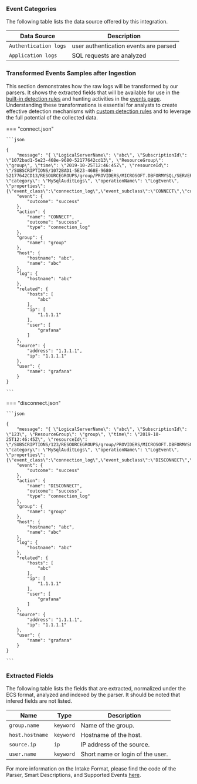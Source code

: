 
### Event Categories


The following table lists the data source offered by this integration.

| Data Source | Description                          |
| ----------- | ------------------------------------ |
| `Authentication logs` | user authentication events are parsed |
| `Application logs` | SQL requests are analyzed |








### Transformed Events Samples after Ingestion

This section demonstrates how the raw logs will be transformed by our parsers. It shows the extracted fields that will be available for use in the [built-in detection rules](/docs/xdr/features/detect/rules_catalog) and hunting activities in the [events page](/docs/xdr/features/investigate/events). Understanding these transformations is essential for analysts to create effective detection mechanisms with [custom detection rules](/docs/xdr/features/detect/sigma) and to leverage the full potential of the collected data.

=== "connect.json"

    ```json
	
    {
        "message": "{ \"LogicalServerName\": \"abc\", \"SubscriptionId\": \"1072bad1-5e23-468e-9680-52177642cd13\", \"ResourceGroup\": \"group\", \"time\": \"2019-10-25T12:46:45Z\", \"resourceId\": \"/SUBSCRIPTIONS/1072BAD1-5E23-468E-9680-52177642CD13/RESOURCEGROUPS/group/PROVIDERS/MICROSOFT.DBFORMYSQL/SERVERS/abc\", \"category\": \"MySqlAuditLogs\", \"operationName\": \"LogEvent\", \"properties\": {\"event_class\":\"connection_log\",\"event_subclass\":\"CONNECT\",\"connection_id\":7304735,\"host\":\"\",\"ip\":\"1.1.1.1\",\"user\":\"grafana\",\"db\":\"grafana\"}}",
        "event": {
            "outcome": "success"
        },
        "action": {
            "name": "CONNECT",
            "outcome": "success",
            "type": "connection_log"
        },
        "group": {
            "name": "group"
        },
        "host": {
            "hostname": "abc",
            "name": "abc"
        },
        "log": {
            "hostname": "abc"
        },
        "related": {
            "hosts": [
                "abc"
            ],
            "ip": [
                "1.1.1.1"
            ],
            "user": [
                "grafana"
            ]
        },
        "source": {
            "address": "1.1.1.1",
            "ip": "1.1.1.1"
        },
        "user": {
            "name": "grafana"
        }
    }
    	
	```


=== "disconnect.json"

    ```json
	
    {
        "message": "{ \"LogicalServerName\": \"abc\", \"SubscriptionId\": \"123\", \"ResourceGroup\": \"group\", \"time\": \"2019-10-25T12:46:45Z\", \"resourceId\": \"/SUBSCRIPTIONS/123/RESOURCEGROUPS/group/PROVIDERS/MICROSOFT.DBFORMYSQL/SERVERS/abc\", \"category\": \"MySqlAuditLogs\", \"operationName\": \"LogEvent\", \"properties\": {\"event_class\":\"connection_log\",\"event_subclass\":\"DISCONNECT\",\"connection_id\":7304732,\"host\":\"\",\"ip\":\"1.1.1.1\",\"user\":\"grafana\",\"db\":\"grafana\"}}",
        "event": {
            "outcome": "success"
        },
        "action": {
            "name": "DISCONNECT",
            "outcome": "success",
            "type": "connection_log"
        },
        "group": {
            "name": "group"
        },
        "host": {
            "hostname": "abc",
            "name": "abc"
        },
        "log": {
            "hostname": "abc"
        },
        "related": {
            "hosts": [
                "abc"
            ],
            "ip": [
                "1.1.1.1"
            ],
            "user": [
                "grafana"
            ]
        },
        "source": {
            "address": "1.1.1.1",
            "ip": "1.1.1.1"
        },
        "user": {
            "name": "grafana"
        }
    }
    	
	```





### Extracted Fields

The following table lists the fields that are extracted, normalized under the ECS format, analyzed and indexed by the parser. It should be noted that infered fields are not listed.

| Name | Type | Description                |
| ---- | ---- | ---------------------------|
|`group.name` | `keyword` | Name of the group. |
|`host.hostname` | `keyword` | Hostname of the host. |
|`source.ip` | `ip` | IP address of the source. |
|`user.name` | `keyword` | Short name or login of the user. |



For more information on the Intake Format, please find the code of the Parser, Smart Descriptions, and Supported Events [here](https://github.com/SEKOIA-IO/intake-formats/tree/main/Azure/azure-mysql).